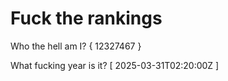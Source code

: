 # Fuck the rankings

Who the hell am I?
{ 12327467 }

What fucking year is it?
[ 2025-03-31T02:20:00Z ]
